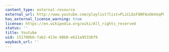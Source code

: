 ```yaml
---
content_type: external-resource
external_url: http://www.youtube.com/playlist?list=PLiCLbsFQNFAxOmVeqPhI5er1LGf2-L9I4
has_external_license_warning: true
license: https://en.wikipedia.org/wiki/All_rights_reserved
status: ''
title: Youtube
uid: 151700bb-fab2-413e-98b0-e621a95336f9
wayback_url: ''
---
```

